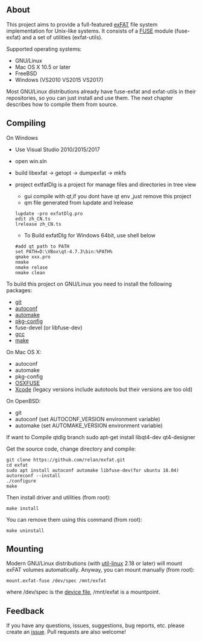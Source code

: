 About
-----

This project aims to provide a full-featured [exFAT][1] file system implementation for Unix-like systems. It consists of a [FUSE][2] module (fuse-exfat) and a set of utilities (exfat-utils).

Supported operating systems:

* GNU/Linux
* Mac OS X 10.5 or later
* FreeBSD
* Windows (VS2010 VS2015 VS2017)

Most GNU/Linux distributions already have fuse-exfat and exfat-utils in their repositories, so you can just install and use them. The next chapter describes how to compile them from source.

Compiling
---------

On Windows
 
 * Use Visual Studio 2010/2015/2017
 * open win.sln
 * build libexfat -> getopt -> dumpexfat -> mkfs
 * project extfatDlg is a project for manage files and directories in tree view
	* gui compile with qt,if you dont have qt env ,just remove this project
	* qm file generated from lupdate and lrelease
	```
	lupdate -pro exfatDlg.pro
	edit zh_CN.ts
	lrelease zh_CN.ts
	```

    * To Build exfatDlg for Windows 64bit, use shell below
    ```
    #add qt path to PATH 
    set PATH=D:\VBox\qt-4.7.3\bin:%PATH%
    qmake xxx.pro
    nmake 
    nmake relase
    nmake clean
    ```

To build this project on GNU/Linux you need to install the following packages:

* [git][4]
* [autoconf][5]
* [automake][6]
* [pkg-config][7]
* fuse-devel (or libfuse-dev)
* [gcc][8]
* [make][9]

On Mac OS X:

* autoconf
* automake
* pkg-config
* [OSXFUSE][10]
* [Xcode][11] (legacy versions include autotools but their versions are too old)

On OpenBSD:

* git
* autoconf (set AUTOCONF_VERSION environment variable)
* automake (set AUTOMAKE_VERSION environment variable)

If want to Compile qtdlg branch
     sudo apt-get install libqt4-dev qt4-designer

Get the source code, change directory and compile:

    git clone https://github.com/relan/exfat.git
    cd exfat
    sudo apt install autoconf automake libfuse-dev(for ubuntu 18.04)
    autoreconf --install
    ./configure
    make

Then install driver and utilities (from root):

    make install

You can remove them using this command (from root):

    make uninstall

Mounting
--------

Modern GNU/Linux distributions (with [util-linux][12] 2.18 or later) will mount exFAT volumes automatically. Anyway, you can mount manually (from root):

    mount.exfat-fuse /dev/spec /mnt/exfat

where /dev/spec is the [device file][13], /mnt/exfat is a mountpoint.

Feedback
--------

If you have any questions, issues, suggestions, bug reports, etc. please create an [issue][3]. Pull requests are also welcome!

[1]: https://en.wikipedia.org/wiki/ExFAT
[2]: https://en.wikipedia.org/wiki/Filesystem_in_Userspace
[3]: https://github.com/relan/exfat/issues
[4]: https://www.git-scm.com/
[5]: https://www.gnu.org/software/autoconf/
[6]: https://www.gnu.org/software/automake/
[7]: http://www.freedesktop.org/wiki/Software/pkg-config/
[8]: https://gcc.gnu.org/
[9]: https://www.gnu.org/software/make/
[10]: https://osxfuse.github.io/
[11]: https://en.wikipedia.org/wiki/Xcode
[12]: https://www.kernel.org/pub/linux/utils/util-linux/
[13]: https://en.wikipedia.org/wiki/Device_file
